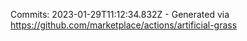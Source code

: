Commits: 2023-01-29T11:12:34.832Z - Generated via https://github.com/marketplace/actions/artificial-grass
<br>
